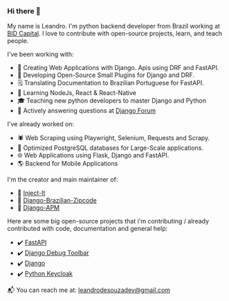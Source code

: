 ### Hi there 👋

My name is Leandro. I'm python backend developer from Brazil working at [BID Capital](https://bid.capital/).
I love to contribute with open-source projects, learn, and teach people.


I've been working with:

- :rocket: Creating Web Applications with Django. Apis using DRF and FastAPI.
- :construction_worker: Developing Open-Source Small Plugins for Django and DRF.
- :spiral_notepad: Translating Documentation to Brazilian Portuguese for FastAPI.
- :seedling: Learning NodeJs, React & React-Native
- :mortar_board: Teaching new python developers to master Django and Python
- :scroll: Actively answering questions at [Django Forum](https://forum.djangoproject.com/)

I've already worked on:
- :spider: Web Scraping using Playwright, Selenium, Requests and Scrapy.
- :abcd: Optimized PostgreSQL databases for Large-Scale applications.
- :globe_with_meridians: Web Applications using Flask, Django and FastAPI.
- :earth_americas: Backend for Mobile Applications

I'm the creator and main maintainer of:
- :rocket: [Inject-It](https://github.com/plathanus-tech/python-inject-it)
- :rocket: [Django-Brazilian-Zipcode](https://github.com/plathanus-tech/django-brazilian-zipcode)
- :rocket: [Django-APM](https://github.com/plathanus-tech/django-apm)

Here are some big open-source projects that i'm contributing / already contributed with code, documentation and general help:
- :heavy_check_mark: [FastAPI](https://fastapi.tiangolo.com/)
- :heavy_check_mark: [Django Debug Toolbar](https://github.com/jazzband/django-debug-toolbar)
- :heavy_check_mark: [Django](https://github.com/django/django)
- :heavy_check_mark: [Python Keycloak](https://github.com/marcospereirampj/python-keycloak)

:mailbox_with_mail: You can reach me at: leandrodesouzadev@gmail.com
